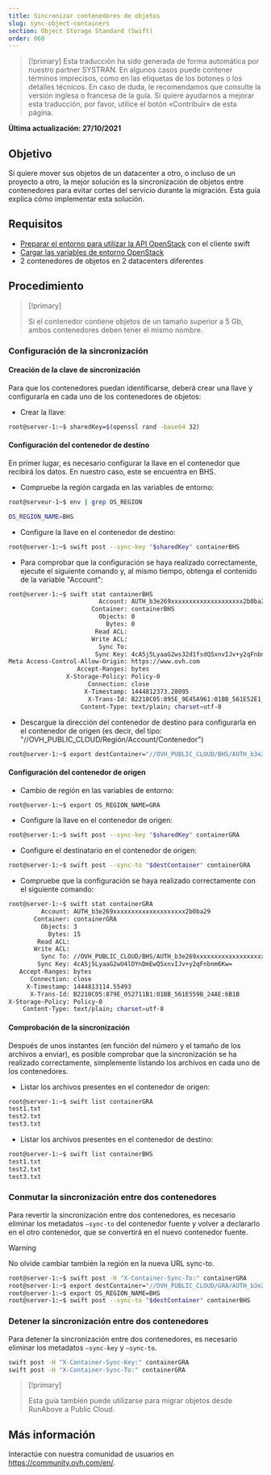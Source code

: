 ```yaml
---
title: Sincronizar contenedores de objetos
slug: sync-object-containers
section: Object Storage Standard (Swift)
order: 060
---
```


> [!primary]
> Esta traducción ha sido generada de forma automática por nuestro partner SYSTRAN. En algunos casos puede contener términos imprecisos, como en las etiquetas de los botones o los detalles técnicos. En caso de duda, le recomendamos que consulte la versión inglesa o francesa de la guía. Si quiere ayudarnos a mejorar esta traducción, por favor, utilice el botón «Contribuir» de esta página.
> 

**Última actualización: 27/10/2021**

## Objetivo

Si quiere mover sus objetos de un datacenter a otro, o incluso de un proyecto a otro, la mejor solución es la sincronización de objetos entre contenedores para evitar cortes del servicio durante la migración. Esta guía explica cómo implementar esta solución.

## Requisitos

- [Preparar el entorno para utilizar la API OpenStack](https://docs.ovh.com/us/es/public-cloud/preparar_el_entorno_para_utilizar_la_api_de_openstack/) con el cliente swift
- [Cargar las variables de entorno OpenStack](https://docs.ovh.com/us/es/public-cloud/cargar-las-variables-de-entorno-openstack/)
- 2 contenedores de objetos en 2 datacenters diferentes

## Procedimiento

> [!primary]
>
> Si el contenedor contiene objetos de un tamaño superior a 5 Gb, ambos contenedores deben tener el mismo nombre.
>

### Configuración de la sincronización

#### Creación de la clave de sincronización

Para que los contenedores puedan identificarse, deberá crear una llave y configurarla en cada uno de los contenedores de objetos:

- Crear la llave:


```bash
root@server-1:~$ sharedKey=$(openssl rand -base64 32)
```


#### Configuración del contenedor de destino

En primer lugar, es necesario configurar la llave en el contenedor que recibirá los datos. En nuestro caso, este se encuentra en BHS.

- Compruebe la región cargada en las variables de entorno:

```bash
root@serveur-1~$ env | grep OS_REGION

OS_REGION_NAME=BHS
```

- Configure la llave en el contenedor de destino:

```bash
root@server-1:~$ swift post --sync-key "$sharedKey" containerBHS
```

- Para comprobar que la configuración se haya realizado correctamente, ejecute el siguiente comando y, al mismo tiempo, obtenga el contenido de la variable "Account":

```bash
root@server-1:~$ swift stat containerBHS
                         Account: AUTH_b3e269xxxxxxxxxxxxxxxxxxxx2b0ba29
                       Container: containerBHS
                         Objects: 0
                           Bytes: 0
                        Read ACL:
                       Write ACL:
                         Sync To:
                        Sync Key: 4cA5j5LyaaG2ws32d1fsdQSxnvIJv+y2qFnbnm6Kw=
Meta Access-Control-Allow-Origin: https://www.ovh.com
                   Accept-Ranges: bytes
                X-Storage-Policy: Policy-0
                      Connection: close
                     X-Timestamp: 1444812373.28095
                      X-Trans-Id: B2210C05:895E_9E45A961:01BB_561E52E1_16A3:5298
                    Content-Type: text/plain; charset=utf-8
```

- Descargue la dirección del contenedor de destino para configurarla en el contenedor de origen (es decir, del tipo: "//OVH_PUBLIC_CLOUD/Región/Account/Contenedor")

```bash
root@server-1:~$ export destContainer="//OVH_PUBLIC_CLOUD/BHS/AUTH_b3e269xxxxxxxxxxxxxxxxxxxx2b0ba29/containerBHS"
```

#### Configuración del contenedor de origen

- Cambio de región en las variables de entorno:

```bash
root@server-1:~$ export OS_REGION_NAME=GRA
```

- Configure la llave en el contenedor de origen:

```bash
root@server-1:~$ swift post --sync-key "$sharedKey" containerGRA
```

- Configure el destinatario en el contenedor de origen:

```bash
root@server-1:~$ swift post --sync-to "$destContainer" containerGRA
```

- Compruebe que la configuración se haya realizado correctamente con el siguiente comando:

```bash
root@server-1:~$ swift stat containerGRA
         Account: AUTH_b3e269xxxxxxxxxxxxxxxxxxxx2b0ba29
       Container: containerGRA
         Objects: 3
           Bytes: 15
        Read ACL:
       Write ACL:
         Sync To: //OVH_PUBLIC_CLOUD/BHS/AUTH_b3e269xxxxxxxxxxxxxxxxxxxx2b0ba29/containerBHS
        Sync Key: 4cA5j5LyaaG2wU4lDYnDmEwQSxnvIJv+y2qFnbnm6Kw=
   Accept-Ranges: bytes
      Connection: close
     X-Timestamp: 1444813114.55493
      X-Trans-Id: B2210C05:879E_052711B1:01BB_561E559B_24AE:6B1B
X-Storage-Policy: Policy-0
    Content-Type: text/plain; charset=utf-8
```

#### Comprobación de la sincronización

Después de unos instantes (en función del número y el tamaño de los archivos a enviar), es posible comprobar que la sincronización se ha realizado correctamente, simplemente listando los archivos en cada uno de los contenedores.

- Listar los archivos presentes en el contenedor de origen:

```bash
root@server-1:~$ swift list containerGRA
test1.txt
test2.txt
test3.txt
```

- Listar los archivos presentes en el contenedor de destino:

```bash
root@server-1:~$ swift list containerBHS
test1.txt
test2.txt
test3.txt
```

### Conmutar la sincronización entre dos contenedores

Para revertir la sincronización entre dos contenedores, es necesario eliminar los metadatos `—sync-to` del contenedor fuente y volver a declararlo en el otro contenedor, que se convertirá en el nuevo contenedor fuente.

> [!warning]
>
> No olvide cambiar también la región en la nueva URL sync-to.
>

```bash
root@server-1:~$ swift post -H "X-Container-Sync-To:" containerGRA
root@server-1:~$ export destContainer="//OVH_PUBLIC_CLOUD/GRA/AUTH_b3e269xxxxxxxxxxxxxxxxxxxx2b0ba29/containerGRA"
root@server-1:~$ export OS_REGION_NAME=BHS
root@server-1:~$ swift post --sync-to "$destContainer" containerBHS
```

### Detener la sincronización entre dos contenedores

Para detener la sincronización entre dos contenedores, es necesario eliminar los metadatos `—sync-key` y `—sync-to`.

```bash
swift post -H "X-Container-Sync-Key:" containerGRA
swift post -H "X-Container-Sync-To:" containerGRA
```

> [!primary]
>
> Esta guía también puede utilizarse para migrar objetos desde RunAbove a
> Public Cloud.
>

## Más información

Interactúe con nuestra comunidad de usuarios en <https://community.ovh.com/en/>.

